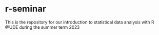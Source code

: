# r-seminar

This is the repository for our introduction to statistical data analysis with R @UDE during the summer term 2023
